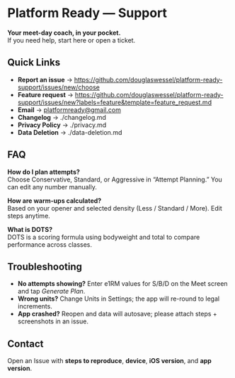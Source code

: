# Platform Ready — Support

**Your meet-day coach, in your pocket.**  
If you need help, start here or open a ticket.

## Quick Links
- **Report an issue** → https://github.com/douglaswessel/platform-ready-support/issues/new/choose
- **Feature request** → https://github.com/douglaswessel/platform-ready-support/issues/new?labels=feature&template=feature_request.md
- **Email** → platformready@gmail.com
- **Changelog** → ./changelog.md
- **Privacy Policy** → ./privacy.md
- **Data Deletion** → ./data-deletion.md

## FAQ
**How do I plan attempts?**  
Choose Conservative, Standard, or Aggressive in “Attempt Planning.” You can edit any number manually.

**How are warm-ups calculated?**  
Based on your opener and selected density (Less / Standard / More). Edit steps anytime.

**What is DOTS?**  
DOTS is a scoring formula using bodyweight and total to compare performance across classes.

## Troubleshooting
- **No attempts showing?** Enter e1RM values for S/B/D on the Meet screen and tap *Generate Plan*.
- **Wrong units?** Change Units in Settings; the app will re-round to legal increments.
- **App crashed?** Reopen and data will autosave; please attach steps + screenshots in an issue.

## Contact
Open an Issue with **steps to reproduce**, **device**, **iOS version**, and **app version**.
